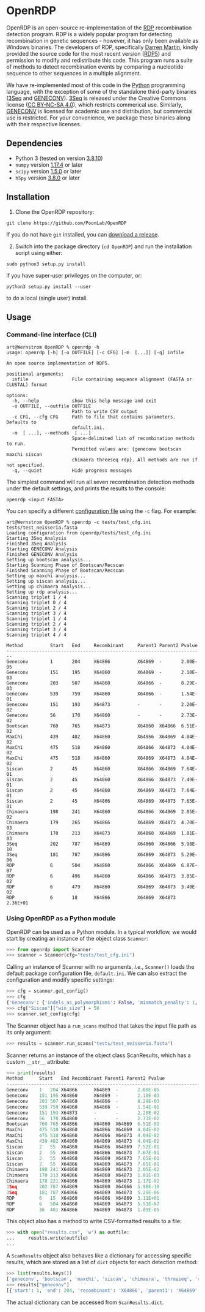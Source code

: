 # OpenRDP

OpenRDP is an open-source re-implementation of the [RDP](http://web.cbio.uct.ac.za/~darren/rdp.html) recombination detection program.
RDP is a widely popular program for detecting recombination in genetic sequences - however, it has only been available as Windows binaries.
The developers of RDP, specifically [Darren Martin](http://www.idm.uct.ac.za/Darren_Martin), kindly provided the source code for the most recent version ([RDP5](https://academic.oup.com/ve/article/7/1/veaa087/6020281)) and permission to modify and redistribute this code.
This program runs a suite of methods to detect recombination events by comparing a nucleotide sequence to other sequences in a multiple alignment.

We have re-implemented most of this code in the [Python](https://python.org) programming language, with the exception of some of the standalone third-party binaries ([3Seq](https://mol.ax/software/3seq/) and [GENECONV](https://www.math.wustl.edu/~sawyer/geneconv/index.html)).
[3Seq](https://mol.ax/software/3seq/) is released under the Creative Commons license ([CC BY-NC-SA 4.0](https://creativecommons.org/licenses/by-nc-sa/4.0/)), which restricts commerical use.
Similarly, [GENECONV](https://www.math.wustl.edu/~sawyer/geneconv/index.html) is licensed for academic use and distribution, but commercial use is restricted.
For your convenience, we package these binaries along with their respective licenses.


## Dependencies 
* Python 3 (tested on version [3.8.10](https://www.python.org/downloads/release/python-3810/))
* `numpy` version [1.17.4](https://numpy.org/devdocs/release/1.17.4-notes.html) or later
* `scipy` version [1.5.0](https://docs.scipy.org/doc/scipy/reference/release.1.5.0.html) or later
* `h5py` version [3.8.0](https://docs.h5py.org/en/stable/build.html) or later


## Installation

1. Clone the OpenRDP repository:
```console
git clone https://github.com/PoonLab/OpenRDP
```
If you do not have `git` installed, you can [download a release](https://github.com/PoonLab/OpenRDP/releases).

2. Switch into the package directory (`cd OpenRDP`) and run the installation script using either:
```
sudo python3 setup.py install
```
if you have super-user privileges on the computer, or:
```
python3 setup.py install --user
```
to do a local (single user) install.

## Usage

### Command-line interface (CLI)

```console
art@Wernstrom OpenRDP % openrdp -h
usage: openrdp [-h] [-o OUTFILE] [-c CFG] [-m  [...]] [-q] infile

An open source implementation of RDP5.

positional arguments:
  infile                File containing sequence alignment (FASTA or CLUSTAL) format

options:
  -h, --help            show this help message and exit
  -o OUTFILE, --outfile OUTFILE
                        Path to write CSV output
  -c CFG, --cfg CFG     Path to file that contains parameters. Defaults to
                        default.ini.
  -m  [ ...], --methods  [ ...]
                        Space-delimited list of recombination methods to run.
                        Permitted values are: {geneconv bootscan maxchi siscan
                        chimaera threeseq rdp}. All methods are run if not specified.
  -q, --quiet           Hide progress messages
```


The simplest command will run all seven recombination detection methods under the default settings, and prints the results to the console:
```
openrdp <input FASTA>
```

You can specify a different [configuration file](https://docs.python.org/3/library/configparser.html#supported-ini-file-structure) using the `-c` flag.  For example:
```console
art@Wernstrom OpenRDP % openrdp -c tests/test_cfg.ini tests/test_neisseria.fasta
Loading configuration from openrdp/tests/test_cfg.ini
Starting 3Seq Analysis
Finished 3Seq Analysis
Starting GENECONV Analysis
Finished GENECONV Analysis
Setting up bootscan analysis...
Starting Scanning Phase of Bootscan/Recscan
Finished Scanning Phase of Bootscan/Recscan
Setting up maxchi analysis...
Setting up siscan analysis...
Setting up chimaera analysis...
Setting up rdp analysis...
Scanning triplet 1 / 4
Scanning triplet 0 / 4
Scanning triplet 2 / 4
Scanning triplet 3 / 4
Scanning triplet 1 / 4
Scanning triplet 2 / 4
Scanning triplet 3 / 4
Scanning triplet 4 / 4

Method          Start   End     Recombinant     Parent1 Parent2 Pvalue
------------------------------------------------------------------------
Geneconv        1       204     X64866          X64869  -       2.00E-05
Geneconv        151     195     X64860          X64869  -       2.10E-03
Geneconv        203     507     X64860          X64866  -       8.29E-03
Geneconv        539     759     X64860          X64866  -       1.54E-01
Geneconv        151     193     X64873          -       -       2.20E-02
Geneconv        56      170     X64860          -       -       2.73E-02
Bootscan        760     765     X64873          X64860  X64866  6.51E-02
MaxChi          439     482     X64860          X64866  X64869  4.04E-02
MaxChi          475     518     X64860          X64866  X64873  4.04E-02
MaxChi          475     518     X64860          X64869  X64873  4.04E-02
Siscan          2       45      X64860          X64866  X64869  7.64E-01
Siscan          2       45      X64860          X64866  X64873  7.49E-01
Siscan          2       45      X64860          X64869  X64873  7.64E-01
Siscan          2       45      X64866          X64869  X64873  7.65E-01
Chimaera        198     241     X64860          X64866  X64869  2.05E-02
Chimaera        179     265     X64866          X64869  X64873  4.70E-03
Chimaera        170     213     X64873          X64860  X64869  1.81E-03
3Seq            202     787     X64869          X64860  X64866  5.98E-10
3Seq            181     787     X64866          X64869  X64873  5.29E-06
RDP             6       504     X64860          X64866  X64869  6.87E-07
RDP             6       496     X64860          X64866  X64873  3.05E-02
RDP             6       479     X64860          X64869  X64873  3.40E-02
RDP             6       18      X64866          X64869  X64873  2.36E+01
```


### Using OpenRDP as a Python module 

OpenRDP can be used as a Python module.  In a typical workflow, we would start by creating an instance of the object class `Scanner`:
```python
>>> from openrdp import Scanner
>>> scanner = Scanner(cfg="tests/test_cfg.ini")
```
Calling an instance of Scanner with no arguments, *i.e.*, `Scanner()` loads the default package configuration file, `default.ini`.
We can also extract the configuration and modify specific settings:
```python
>>> cfg = scanner.get_config()
>>> cfg
{'Geneconv': {'indels_as_polymorphisms': False, 'mismatch_penalty': 1, 'min_len': 1, 'min_poly': 2, 'min_score': 2, 'max_num': 1}, 'MaxChi': {'max_pvalue': '0.05', 'win_size': 40, 'strip_gaps': False, 'fixed_win_size': True, 'num_var_sites': 70, 'frac_var_sites': '0.1'}, 'Chimaera': {'max_pvalue': '0.05', 'win_size': 40, 'strip_gaps': False, 'fixed_win_size': True, 'num_var_sites': 70, 'frac_var_sites': '0.1'}, 'RDP': {'max_pvalue': '0.05', 'reference_sequence': 'None', 'window_size': 40, 'min_identity': 0, 'max_identity': 100}, 'Bootscan': {'max_pvalue': '0.1', 'win_size': 20, 'step_size': 5, 'num_replicates': 100, 'random_seed': 3, 'cutoff_percentage': '0.7', 'scan': 'distances', 'np': 2}, 'Siscan': {'max_pvalue': '0.8', 'win_size': 40, 'step_size': 5, 'strip_gaps': True, 'pvalue_perm_num': 1100, 'scan_perm_num': 100, 'random_seed': 3}}
>>> cfg["Siscan"]["win_size"] = 50
>>> scanner.set_config(cfg)
```

The Scanner object has a `run_scans` method that takes the input file path as its only argument:
```python
>>> results = scanner.run_scans("tests/test_neisseria.fasta")
```

Scanner returns an instance of the object class ScanResults, which has a custom `__str__` attribute:
```python
>>> print(results)
Method  	Start	End	Recombinant	Parent1	Parent2	Pvalue
------------------------------------------------------------------------
Geneconv	1	204	X64866     	X64869 	-      	2.00E-05
Geneconv	151	195	X64860     	X64869 	-      	2.10E-03
Geneconv	203	507	X64860     	X64866 	-      	8.29E-03
Geneconv	539	759	X64860     	X64866 	-      	1.54E-01
Geneconv	151	193	X64873     	-      	-      	2.20E-02
Geneconv	56	170	X64860     	-      	-      	2.73E-02
Bootscan	760	765	X64866     	X64860 	X64869 	6.51E-02
MaxChi  	475	518	X64860     	X64866 	X64869 	4.04E-02
MaxChi  	475	518	X64860     	X64866 	X64873 	4.04E-02
MaxChi  	439	482	X64860     	X64869 	X64873 	4.04E-02
Siscan  	2	55	X64860     	X64866 	X64869 	7.52E-01
Siscan  	2	55	X64860     	X64866 	X64873 	7.67E-01
Siscan  	2	55	X64860     	X64869 	X64873 	7.65E-01
Siscan  	2	55	X64866     	X64869 	X64873 	7.65E-01
Chimaera	198	241	X64860     	X64869 	X64873 	2.05E-02
Chimaera	170	213	X64866     	X64860 	X64873 	1.81E-03
Chimaera	178	221	X64866     	X64869 	X64873 	1.17E-02
3Seq    	202	787	X64869     	X64860 	X64866 	5.98E-10
3Seq    	181	787	X64866     	X64869 	X64873 	5.29E-06
RDP     	6	15	X64860     	X64866 	X64869 	3.11E+01
RDP     	6	504	X64860     	X64869 	X64873 	5.51E-07
RDP     	36	481	X64866     	X64869 	X64873 	1.89E-05
```

This object also has a method to write CSV-formatted results to a file:
```python
>>> with open("results.csv", 'w') as outfile:
...     results.write(outfile)
...
```

A `ScanResults` object also behaves like a dictionary for accessing specific results, which are stored as a list of `dict` objects for each detection method:
```python
>>> list(results.keys())
['geneconv', 'bootscan', 'maxchi', 'siscan', 'chimaera', 'threeseq', 'rdp']
>>> results["geneconv"]
[{'start': 1, 'end': 204, 'recombinant': 'X64866', 'parent1': 'X64869', 'parent2': '-', 'pvalue': 2e-05}, {'start': 151, 'end': 195, 'recombinant': 'X64860', 'parent1': 'X64869', 'parent2': '-', 'pvalue': 0.0021}, {'start': 203, 'end': 507, 'recombinant': 'X64860', 'parent1': 'X64866', 'parent2': '-', 'pvalue': 0.00829}, {'start': 539, 'end': 759, 'recombinant': 'X64860', 'parent1': 'X64866', 'parent2': '-', 'pvalue': 0.15378}, {'start': 151, 'end': 193, 'recombinant': 'X64873', 'parent1': '-', 'parent2': '-', 'pvalue': 0.02202}, {'start': 56, 'end': 170, 'recombinant': 'X64860', 'parent1': '-', 'parent2': '-', 'pvalue': 0.02728}]
```
The actual dictionary can be accessed from `ScanResults.dict`.

